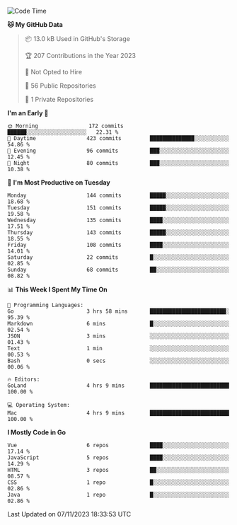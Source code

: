 <!--START_SECTION:waka-->
![Code Time](http://img.shields.io/badge/Code%20Time-915%20hrs%2020%20mins-blue)

**🐱 My GitHub Data** 

> 📦 13.0 kB Used in GitHub's Storage 
 > 
> 🏆 207 Contributions in the Year 2023
 > 
> 🚫 Not Opted to Hire
 > 
> 📜 56 Public Repositories 
 > 
> 🔑 1 Private Repositories 
 > 
**I'm an Early 🐤** 

```text
🌞 Morning                172 commits         ██████░░░░░░░░░░░░░░░░░░░   22.31 % 
🌆 Daytime                423 commits         ██████████████░░░░░░░░░░░   54.86 % 
🌃 Evening                96 commits          ███░░░░░░░░░░░░░░░░░░░░░░   12.45 % 
🌙 Night                  80 commits          ███░░░░░░░░░░░░░░░░░░░░░░   10.38 % 
```
📅 **I'm Most Productive on Tuesday** 

```text
Monday                   144 commits         █████░░░░░░░░░░░░░░░░░░░░   18.68 % 
Tuesday                  151 commits         █████░░░░░░░░░░░░░░░░░░░░   19.58 % 
Wednesday                135 commits         ████░░░░░░░░░░░░░░░░░░░░░   17.51 % 
Thursday                 143 commits         █████░░░░░░░░░░░░░░░░░░░░   18.55 % 
Friday                   108 commits         ████░░░░░░░░░░░░░░░░░░░░░   14.01 % 
Saturday                 22 commits          █░░░░░░░░░░░░░░░░░░░░░░░░   02.85 % 
Sunday                   68 commits          ██░░░░░░░░░░░░░░░░░░░░░░░   08.82 % 
```


📊 **This Week I Spent My Time On** 

```text
💬 Programming Languages: 
Go                       3 hrs 58 mins       ████████████████████████░   95.39 % 
Markdown                 6 mins              █░░░░░░░░░░░░░░░░░░░░░░░░   02.54 % 
JSON                     3 mins              ░░░░░░░░░░░░░░░░░░░░░░░░░   01.43 % 
Text                     1 min               ░░░░░░░░░░░░░░░░░░░░░░░░░   00.53 % 
Bash                     0 secs              ░░░░░░░░░░░░░░░░░░░░░░░░░   00.06 % 

🔥 Editors: 
GoLand                   4 hrs 9 mins        █████████████████████████   100.00 % 

💻 Operating System: 
Mac                      4 hrs 9 mins        █████████████████████████   100.00 % 
```

**I Mostly Code in Go** 

```text
Vue                      6 repos             ████░░░░░░░░░░░░░░░░░░░░░   17.14 % 
JavaScript               5 repos             ████░░░░░░░░░░░░░░░░░░░░░   14.29 % 
HTML                     3 repos             ██░░░░░░░░░░░░░░░░░░░░░░░   08.57 % 
CSS                      1 repo              █░░░░░░░░░░░░░░░░░░░░░░░░   02.86 % 
Java                     1 repo              █░░░░░░░░░░░░░░░░░░░░░░░░   02.86 % 
```




 Last Updated on 07/11/2023 18:33:53 UTC
<!--END_SECTION:waka-->

